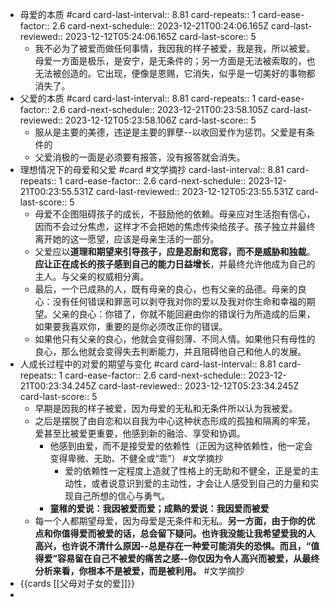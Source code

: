 - 母爱的本质 #card
  card-last-interval:: 8.81
  card-repeats:: 1
  card-ease-factor:: 2.6
  card-next-schedule:: 2023-12-21T00:24:06.165Z
  card-last-reviewed:: 2023-12-12T05:24:06.165Z
  card-last-score:: 5
	- 我不必为了被爱而做任何事情，我因我的样子被爱，我是我，所以被爱。母爱一方面是极乐，是安宁，是无条件的；另一方面是无法被索取的，也无法被创造的。它出现，便像是恩赐，它消失，似乎是一切美好的事物都消失了。
- 父爱的本质 #card
  card-last-interval:: 8.81
  card-repeats:: 1
  card-ease-factor:: 2.6
  card-next-schedule:: 2023-12-21T00:23:58.105Z
  card-last-reviewed:: 2023-12-12T05:23:58.106Z
  card-last-score:: 5
	- 服从是主要的美德，违逆是主要的罪孽--以收回爱作为惩罚。父爱是有条件的
	- 父爱消极的一面是必须要有报答，没有报答就会消失。
- 理想情况下的母爱和父爱 #card #文学摘抄
  card-last-interval:: 8.81
  card-repeats:: 1
  card-ease-factor:: 2.6
  card-next-schedule:: 2023-12-21T00:23:55.531Z
  card-last-reviewed:: 2023-12-12T05:23:55.531Z
  card-last-score:: 5
	- 母爱不企图阻碍孩子的成长，不鼓励他的依赖。母亲应对生活抱有信心，因而不会过分焦虑，这样才不会把她的焦虑传染给孩子。孩子独立并最终离开她的这一愿望，应该是母亲生活的一部分。
	- 父爱应以**道理和期望来引导孩子，应是忍耐和宽容，而不是威胁和独裁**。**应让正在成长的孩子感到自己的能力日益增长**，并最终允许他成为自己的主人。与父亲的权威相分离。
	- 最后，一个已成熟的人，既有母亲的良心，也有父亲的品德。母亲的良心：没有任何错误和罪恶可以剥夺我对你的爱以及我对你生命和幸福的期望。父亲的良心：你错了，你就不能回避由你的错误行为所造成的后果，如果要我喜欢你，重要的是你必须改正你的错误。
	- 如果他只有父亲的良心，他就会变得刻薄、不同人情。如果他只有母性的良心，那么他就会变得失去判断能力，并且阻碍他自己和他人的发展。
- 人成长过程中的对爱的期望与变化 #card
  card-last-interval:: 8.81
  card-repeats:: 1
  card-ease-factor:: 2.6
  card-next-schedule:: 2023-12-21T00:23:34.245Z
  card-last-reviewed:: 2023-12-12T05:23:34.245Z
  card-last-score:: 5
	- 早期是因我的样子被爱，因为母爱的无私和无条件所以认为我被爱。
	- 之后是摆脱了由自恋和以自我为中心这种状态形成的孤独和隔离的牢笼，爱甚至比被爱更重要，他感到新的融洽、享受和协调。
		- 他感到由爱，而不是接受爱的依赖性（正因为这种依赖性，他一定会变得卑微、无助、不健全或“乖”） #文学摘抄
			- 爱的依赖性一定程度上造就了性格上的无助和不健全，正是爱的主动性，或者说意识到爱的主动性，才会让人感受到自己的力量和实现自己所想的信心与勇气。
		- **童稚的爱说：我因被爱而爱；成熟的爱说：我因爱而被爱**
	- 每一个人都期望母爱，因为母爱是无条件和无私。**另一方面，由于你的优点和你值得爱而被爱的话，总会留下疑问。也许我没能让我希望爱我的人高兴，也许说不清什么原因--总是存在一种爱可能消失的恐惧。而且，“值得爱”容易留在自己不被爱的痛苦之感--你仅因为令人高兴而被爱，从最终分析来看，你根本不是被爱，而是被利用。** #文学摘抄
- {{cards [[父母对子女的爱]]}}
-